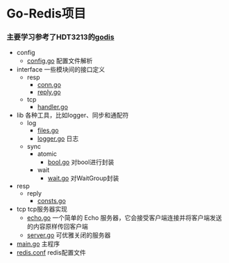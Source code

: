 # Go-Redis项目

### 主要学习参考了HDT3213的[godis](https://github.com/HDT3213/godis)

* config
    - [config.go](config/config.go) 配置文件解析
* interface 一些模块间的接口定义
    * resp
        - [conn.go](interface/resp/conn.go)
        - [reply.go](interface/resp/reply.go)
    * tcp
        - [handler.go](interface/tcp/handler.go)
* lib 各种工具，比如logger、同步和通配符
    * log
        - [files.go](lib/logger/files.go)
        - [logger.go](lib/logger/logger.go) 日志
    * sync
        * atomic
            - [bool.go](lib/sync/atomic/bool.go) 对bool进行封装
        * wait
            - [wait.go](lib/sync/wait/wait.go) 对WaitGroup封装
* resp
    * reply
        - [consts.go](resp/reply/consts.go)
* tcp tcp服务器实现
    - [echo.go](tcp/echo.go) 一个简单的 Echo 服务器，它会接受客户端连接并将客户端发送的内容原样传回客户端
    - [server.go](tcp/server.go) 可优雅关闭的服务器
* [main.go](main.go) 主程序
* [redis.conf](redis.conf) redis配置文件